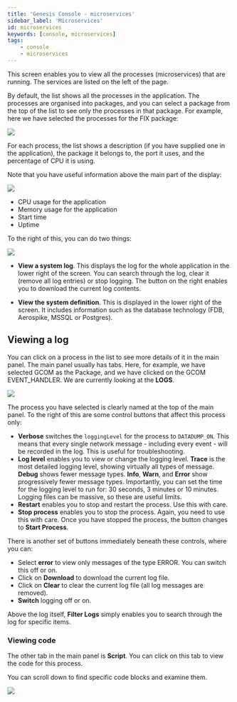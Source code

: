```yaml
---
title: 'Genesis Console - microservices'
sidebar_label: 'Microservices'
id: microservices
keywords: [console, microservices]
tags:
    - console
    - microservices
---
```




This screen enables you to view all the processes (microservices) that are running. The services are listed on the left of the page.

By default, the list shows all the processes in the application. The processes are organised into packages, and you can select a package from the top of the list to see only the processes in that package. 
For example, here we have selected the processes for the FIX package:

![](/img/con-micro1.png)

For each process, the list shows a description (if you have supplied one in the application), the package it belongs to, the port it uses, and the percentage of CPU it is using.

Note that you have useful information above the main part of the display:

![](/img/con-micro2.png)

* CPU usage for the application
* Memory usage for the application
* Start time
* Uptime


To the right of this, you can do two things:

![](/img/con-micro3.png)


* **View a system log**. This displays the log for the whole application in the lower right of the screen. You can search through the log, clear it (remove all log entries) or stop logging. The button on the right enables you to download the current log contents.

* **View the system definition**. This is displayed in the lower right of the screen. It includes information such as the database technology (FDB, Aerospike, MSSQL or Postgres).

## Viewing a log
You can click on a process in the list to see more details of it in the main panel.
The main panel usually has tabs. Here, for example, we have selected GCOM as the Package, and we have clicked on the GCOM EVENT_HANDLER. We are currently looking at the **LOGS**.

![](/img/con-micro4.png)

The process you have selected is clearly named at the top of the main panel. To the right of this are some control buttons that affect this process only:

* **Verbose** switches the `loggingLevel` for the process to `DATADUMP_ON`. This means that every single network message - including every event - will be recorded in the log. This is useful for troubleshooting.
* **Log level** enables you to view or change the logging level. **Trace** is the most detailed logging level, showing virtually all types of message. **Debug** shows fewer message types. **Info**, **Warn**, and **Error** show progressively fewer message types. Importantly, you can set the time for the logging level to run for: 30 seconds, 3 minutes or 10 minutes. Logging files can be massive, so these are useful limits.
* **Restart** enables you to stop and restart the process. Use this with care.
* **Stop process** enables you to stop the process. Again, you need to use this with care. Once you have stopped the process, the button changes to **Start Process**.

There is another set of buttons immediately beneath these controls, where you can:
* Select **error** to view only messages of the type ERROR. You can switch this off or on.
* Click on **Download** to download the current log file.
* Click on **Clear** to clear the current log file (all log messages are removed).
* **Switch** logging off or on.

 Above the log itself, **Filter Logs** simply enables you to search through the log for specific items.

### Viewing code
The other tab in the main panel is **Script**.
You can click on this tab to view the code for this process.

You can scroll down to find specific code blocks and examine them.

![](/img/con-micro5.png)
